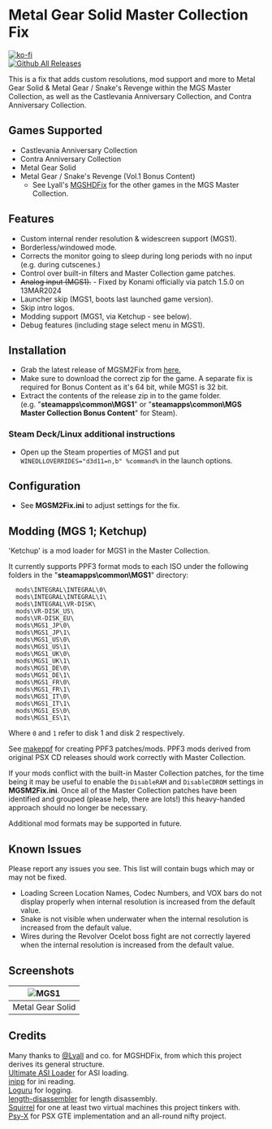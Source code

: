 # Metal Gear Solid Master Collection Fix
[![ko-fi](https://ko-fi.com/img/githubbutton_sm.svg)](https://ko-fi.com/Z8Z7S6BTK)</br>
[![Github All Releases](https://img.shields.io/github/downloads/nuggslet/MGSM2Fix/total.svg)](https://github.com/nuggslet/MGSM2Fix/releases)

This is a fix that adds custom resolutions, mod support and more to Metal Gear Solid & Metal Gear / Snake's Revenge within the MGS Master Collection, as well as the Castlevania Anniversary Collection, and Contra Anniversary Collection.<br />

## Games Supported
- Castlevania Anniversary Collection
- Contra Anniversary Collection
- Metal Gear Solid <br />
- Metal Gear / Snake's Revenge (Vol.1 Bonus Content) <br />
  - See Lyall's [MGSHDFix](https://github.com/Lyall/MGSHDFix) for the other games in the MGS Master Collection.

## Features
- Custom internal render resolution & widescreen support (MGS1).
- Borderless/windowed mode.
- Corrects the monitor going to sleep during long periods with no input (e.g. during cutscenes.)
- Control over built-in filters and Master Collection game patches.
- ~~Analog input (MGS1).~~ - Fixed by Konami officially via patch 1.5.0 on 13MAR2024
- Launcher skip (MGS1, boots last launched game version).
- Skip intro logos.
- Modding support (MGS1, via Ketchup - see below).
- Debug features (including stage select menu in MGS1).

## Installation
- Grab the latest release of MGSM2Fix from [here.](https://github.com/nuggslet/MGSM2Fix/releases)
- Make sure to download the correct zip for the game. A separate fix is required for Bonus Content as it's 64 bit, while MGS1 is 32 bit.
- Extract the contents of the release zip in to the game folder.<br />(e.g. "**steamapps\common\MGS1**" or "**steamapps\common\MGS Master Collection Bonus Content**" for Steam).

### Steam Deck/Linux additional instructions
- Open up the Steam properties of MGS1 and put `WINEDLLOVERRIDES="d3d11=n,b" %command%` in the launch options.

## Configuration
- See **MGSM2Fix.ini** to adjust settings for the fix.

## Modding (MGS 1; Ketchup)
'Ketchup' is a mod loader for MGS1 in the Master Collection.

It currently supports PPF3 format mods to each ISO under the following folders in the "**steamapps\common\MGS1**" directory:
```
  mods\INTEGRAL\INTEGRAL\0\
  mods\INTEGRAL\INTEGRAL\1\
  mods\INTEGRAL\VR-DISK\
  mods\VR-DISK_US\
  mods\VR-DISK_EU\
  mods\MGS1_JP\0\
  mods\MGS1_JP\1\
  mods\MGS1_US\0\
  mods\MGS1_US\1\
  mods\MGS1_UK\0\
  mods\MGS1_UK\1\
  mods\MGS1_DE\0\
  mods\MGS1_DE\1\
  mods\MGS1_FR\0\
  mods\MGS1_FR\1\
  mods\MGS1_IT\0\
  mods\MGS1_IT\1\
  mods\MGS1_ES\0\
  mods\MGS1_ES\1\
```
Where `0` and `1` refer to disk 1 and disk 2 respectively.

See [makeppf](https://github.com/meunierd/ppf) for creating PPF3 patches/mods. PPF3 mods derived from original PSX CD releases should work correctly with Master Collection.

If your mods conflict with the built-in Master Collection patches, for the time being it may be useful to enable the `DisableRAM` and `DisableCDROM` settings in **MGSM2Fix.ini**.
Once all of the Master Collection patches have been identified and grouped (please help, there are lots!) this heavy-handed approach should no longer be necessary.

Additional mod formats may be supported in future.

## Known Issues
Please report any issues you see.
This list will contain bugs which may or may not be fixed.
 - Loading Screen Location Names, Codec Numbers, and VOX bars do not display properly when internal resolution is increased from the default value.
 - Snake is not visible when underwater when the internal resolution is increased from the default value.
 - Wires during the Revolver Ocelot boss fight are not correctly layered when the internal resolution is increased from the default value.

## Screenshots

| ![MGS1](https://github.com/nuggslet/MGSM2Fix/assets/79752546/4000f0c3-9081-410c-80c8-e36f8444a32e) |
|:--:|
| Metal Gear Solid |

## Credits
Many thanks to [@Lyall](https://github.com/Lyall) and co. for MGSHDFix, from which this project derives its general structure. <br />
[Ultimate ASI Loader](https://github.com/ThirteenAG/Ultimate-ASI-Loader) for ASI loading. <br />
[inipp](https://github.com/mcmtroffaes/inipp) for ini reading. <br />
[Loguru](https://github.com/emilk/loguru) for logging. <br />
[length-disassembler](https://github.com/Nomade040/length-disassembler) for length disassembly. <br />
[Squirrel](http://squirrel-lang.org/) for one at least two virtual machines this project tinkers with. <br />
[Psy-X](https://github.com/OpenDriver2/PsyCross) for PSX GTE implementation and an all-round nifty project.
